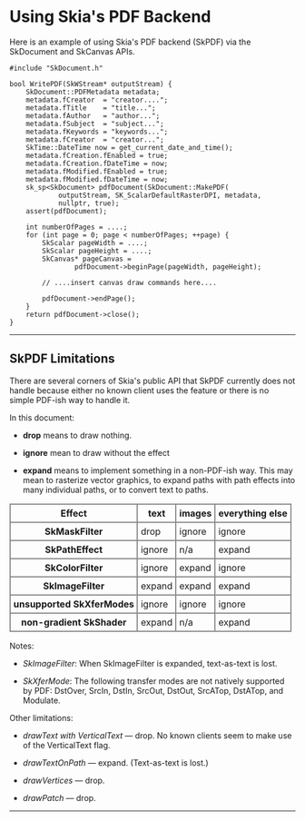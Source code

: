 Using Skia's PDF Backend
========================

Here is an example of using Skia's PDF backend (SkPDF) via the
SkDocument and SkCanvas APIs.

<!--?prettify lang=cc?-->

    #include "SkDocument.h"

    bool WritePDF(SkWStream* outputStream) {
        SkDocument::PDFMetadata metadata;
        metadata.fCreator  = "creator....";
        metadata.fTitle    = "title...";
        metadata.fAuthor   = "author...";
        metadata.fSubject  = "subject...";
        metadata.fKeywords = "keywords...";
        metadata.fCreator  = "creator...";
        SkTime::DateTime now = get_current_date_and_time();
        metadata.fCreation.fEnabled = true;
        metadata.fCreation.fDateTime = now;
        metadata.fModified.fEnabled = true;
        metadata.fModified.fDateTime = now;
        sk_sp<SkDocument> pdfDocument(SkDocument::MakePDF(
                outputStream, SK_ScalarDefaultRasterDPI, metadata,
                nullptr, true);
        assert(pdfDocument);

        int numberOfPages = ....;
        for (int page = 0; page < numberOfPages; ++page) {
            SkScalar pageWidth = ....;
            SkScalar pageHeight = ....;
            SkCanvas* pageCanvas =
                    pdfDocument->beginPage(pageWidth, pageHeight);

            // ....insert canvas draw commands here....

            pdfDocument->endPage();
        }
        return pdfDocument->close();
    }

* * *

<span id="limits">SkPDF Limitations</span>
------------------------------------------

There are several corners of Skia's public API that SkPDF currently
does not handle because either no known client uses the feature or
there is no simple PDF-ish way to handle it.

In this document:

  + **drop** means to draw nothing.

  + **ignore** mean to draw without the effect

  + **expand** means to implement something in a non-PDF-ish way.
    This may mean to rasterize vector graphics, to expand paths with
    path effects into many individual paths, or to convert text to
    paths.

<style scoped><!--
#pdftable {border-collapse:collapse;}
#pdftable tr th, #pdftable tr td {border:#888888 2px solid;padding: 5px;}
--></style>
<table id="pdftable">
<tr><th>Effect</th>                  <th>text</th>   <th>images</th> <th>everything
                                                                         else</th></tr>
<tr><th>SkMaskFilter</th>            <td>drop</td>   <td>ignore</td> <td>ignore</td></tr>
<tr><th>SkPathEffect</th>            <td>ignore</td> <td>n/a</td>    <td>expand</td></tr>
<tr><th>SkColorFilter</th>           <td>ignore</td> <td>expand</td> <td>ignore</td></tr>
<tr><th>SkImageFilter</th>           <td>expand</td> <td>expand</td> <td>expand</td></tr>
<tr><th>unsupported SkXferModes</th> <td>ignore</td> <td>ignore</td> <td>ignore</td></tr>
<tr><th>non-gradient SkShader</th>   <td>expand</td> <td>n/a</td>    <td>expand</td></tr>
</table>

Notes:

  - *SkImageFilter*: When SkImageFilter is expanded, text-as-text is lost.

  - *SkXferMode*: The following transfer modes are not natively
    supported by PDF: DstOver, SrcIn, DstIn, SrcOut, DstOut, SrcATop,
    DstATop, and Modulate.

Other limitations:

  - *drawText with VerticalText* — drop. No known clients seem to make use
    of the VerticalText flag.

  - *drawTextOnPath* — expand. (Text-as-text is lost.)

  - *drawVertices* — drop.

  - *drawPatch* — drop.

* * *
